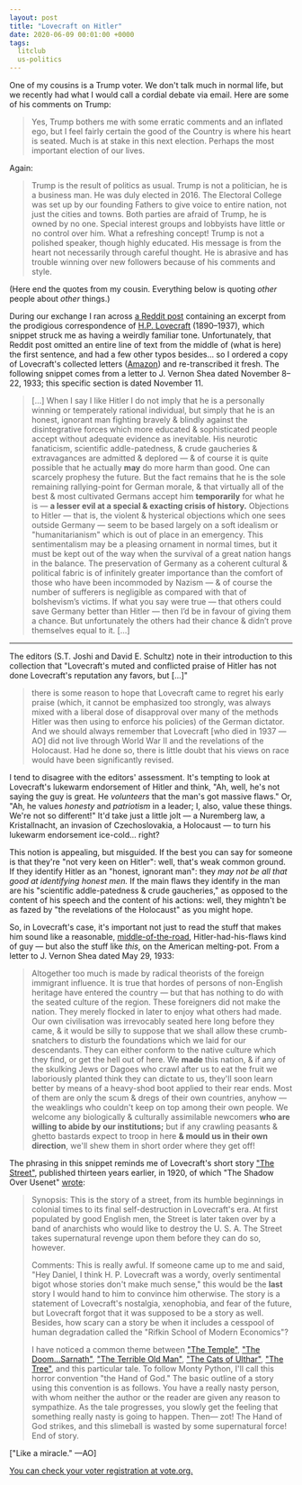 ```yaml
---
layout: post
title: "Lovecraft on Hitler"
date: 2020-06-09 00:01:00 +0000
tags:
  litclub
  us-politics
---
```


One of my cousins is a Trump voter. We don't talk much in normal life,
but we recently had what I would call a cordial debate via email.
Here are some of his comments on Trump:

> Yes, Trump bothers me with some erratic comments and an inflated ego, but I feel fairly certain
> the good of the Country is where his heart is seated. Much is at stake in this next election.
> Perhaps the most important election of our lives.

Again:

> Trump is the result of politics as usual. Trump is not a politician, he is a business man.
> He was duly elected in 2016. The Electoral College was set up by our
> founding Fathers to give voice to entire nation, not just the cities and towns. Both parties
> are afraid of Trump, he is owned by no one. Special interest groups and lobbyists have little
> or no control over him. What a refreshing concept! Trump is not a polished speaker, though
> highly educated. His message is from the heart not necessarily through careful thought.
> He is abrasive and has trouble winning over new followers because of his comments and style.

(Here end the quotes from my cousin. Everything below is quoting _other_ people about _other_ things.)

During our exchange I ran across
[a Reddit post](https://www.reddit.com/r/Lovecraft/comments/4wmk6k/lovecraft_on_hitler_1933/)
containing an excerpt from the prodigious correspondence of
[H.P. Lovecraft](https://en.wikipedia.org/wiki/H._P._Lovecraft) (1890–1937),
which snippet struck me as having a weirdly familiar tone. Unfortunately, that Reddit post omitted
an entire line of text from the middle of (what is here) the first sentence, and had a few
other typos besides... so I ordered a copy of Lovecraft's collected letters ([Amazon](https://amzn.to/30qy5Ab))
and re-transcribed it fresh. The following snippet comes from a letter to J. Vernon Shea
dated November 8–22, 1933; this specific section is dated November 11.

> [...] When I say I like Hitler I do not imply that he is a personally
> winning or temperately rational individual, but simply that he is an honest,
> ignorant man fighting bravely & blindly against the disintegrative forces
> which more educated & sophisticated people accept without adequate evidence
> as inevitable. His neurotic fanaticism, scientific addle-patedness, & crude gaucheries
> & extravagances are admitted & deplored — & of course it is quite possible
> that he actually <b>may</b> do more harm than good. One can scarcely prophesy
> the future. But the fact remains that he is the sole remaining rallying-point for
> German morale, & that virtually all of the best & most cultivated Germans
> accept him <b>temporarily</b> for what he is — <b>a lesser evil at a special & exacting crisis of history.</b>
> Objections to Hitler — that is, the violent & hysterical objections which
> one sees outside Germany — seem to be based largely on a soft idealism or
> "humanitarianism" which is out of place in an emergency. This sentimentalism
> may be a pleasing ornament in normal times, but it must be kept out of
> the way when the survival of a great nation hangs in the balance. The preservation
> of Germany as a coherent cultural & political fabric is of infinitely
> greater importance than the comfort of those who have been incommoded
> by Nazism — & of course the number of sufferers is negligible as compared
> with that of bolshevism’s victims. If what you say were true — that others
> could save Germany better than Hitler — then I’d be in favour of giving them
> a chance. But unfortunately the others had their chance & didn’t prove themselves
> equal to it. [...]

----

The editors (S.T. Joshi and David E. Schultz) note in their introduction to this collection
that "Lovecraft's muted and conflicted praise of Hitler has not done Lovecraft's reputation
any favors, but [...]"

> there is some reason to hope that Lovecraft came to regret his early praise (which, it
> cannot be emphasized too strongly, was always mixed with a liberal dose of disapproval
> over many of the methods Hitler was then using to enforce his policies) of the German
> dictator. And we should always remember that Lovecraft [who died in 1937 —AO]
> did not live through World War II and the revelations of the Holocaust. Had he done so,
> there is little doubt that his views on race would have been significantly revised.

I tend to disagree with the editors' assessment. It's tempting to look at Lovecraft's lukewarm endorsement
of Hitler and think, "Ah, well, he's not saying the guy is great. He _volunteers_
that the man's got massive flaws." Or, "Ah, he values _honesty_ and _patriotism_ in a leader;
I, also, value these things. We're not so different!" It'd take just a little jolt —
a Nuremberg law, a Kristallnacht, an invasion of Czechoslovakia, a Holocaust —
to turn his lukewarm endorsement ice-cold... right?

This notion is appealing, but misguided. If the best you can say for someone
is that they're "not very keen on Hitler": well, that's weak common ground. If they identify
Hitler as an "honest, ignorant man": they _may not be all that good at identifying
honest men._ If the main flaws they identify in the man are his "scientific addle-patedness & crude gaucheries,"
as opposed to the content of his speech and the content of his actions: well, they
mightn't be as fazed by "the revelations of the Holocaust" as you might hope.

So, in Lovecraft's case, it's important not just to read the stuff that makes him sound
like a reasonable, [middle-of-the-road](https://en.wikipedia.org/wiki/False_balance),
Hitler-had-his-flaws kind of guy — but also the stuff like _this_, on the American melting-pot.
From a letter to J. Vernon Shea dated May 29, 1933:

> Altogether too much is made by radical theorists of the foreign immigrant influence.
> It is true that hordes of persons of non-English heritage have
> entered the country — but that has nothing to do with the seated culture of the region.
> These foreigners did not make the nation. They merely flocked in
> later to enjoy what others had made. Our own civilisation was irrevocably
> seated here long before they came, & it would be silly to suppose that we
> shall allow these crumb-snatchers to disturb the foundations which we laid
> for our descendants. They can either conform to the native culture which
> they find, or get the hell out of here. We <b>made</b> this nation, & if any of the
> skulking Jews or Dagoes who crawl after us to eat the fruit we laboriously
> planted think they can dictate to us, they'll soon learn better by means of a
> heavy-shod boot applied to their rear ends. Most of them are only the scum
> & dregs of their own countries, anyhow — the weaklings who couldn't keep
> on top among their own people. We welcome any biologically & culturally
> assimilable newcomers <b>who are willing to abide by our institutions;</b> but if any crawling
> peasants & ghetto bastards expect to troop in here <b>& mould us in their own direction</b>,
> we'll shew them in short order where they get off!

The phrasing in this snippet reminds me of Lovecraft's short story
["The Street"](http://www.hplovecraft.com/writings/texts/fiction/s.aspx),
published thirteen years earlier, in 1920,
of which "The Shadow Over Usenet"
[wrote](http://web.archive.org/web/20121102123619/http://www.angelfire.com/space2/pyrkium/Lovecraft/023_TSOU_The_Street.htm):

> Synopsis:  This is the story of a street, from its humble beginnings
> in colonial times to its final self-destruction in Lovecraft's era.
> At first populated by good English men, the Street is later taken over
> by a band of anarchists who would like to destroy the U. S. A. The
> Street takes supernatural revenge upon them before they can do so,
> however.
>
> Comments: This is really awful. If someone came up to me and said,
> "Hey Daniel, I think H. P. Lovecraft was a wordy, overly sentimental
> bigot whose stories don't make much sense," this would be the <b>last</b>
> story I would hand to him to convince him otherwise. The story is a
> statement of Lovecraft's nostalgia, xenophobia, and fear of the future,
> but Lovecraft forgot that it was supposed to be a story as well.
> Besides, how scary can a story be when it includes a cesspool of human
> degradation called the "Rifkin School of Modern Economics"?
>
> I have noticed a common theme between
> ["The Temple"](http://www.hplovecraft.com/writings/texts/fiction/te.aspx),
> ["The Doom...Sarnath"](http://www.hplovecraft.com/writings/texts/fiction/ds.aspx),
> ["The Terrible Old Man"](http://www.hplovecraft.com/writings/texts/fiction/tom.aspx),
> ["The Cats of Ulthar"](http://www.hplovecraft.com/writings/texts/fiction/cu.aspx),
> ["The Tree"](http://www.hplovecraft.com/writings/texts/fiction/tr.aspx),
> and this particular tale. To follow Monty Python,
> I'll call this horror convention "the Hand of God." The basic outline
> of a story using this convention is as follows. You have a really
> nasty person, with whom neither the author or the reader are given
> any reason to sympathize. As the tale progresses, you slowly
> get the feeling that something really nasty is going to happen.
> Then— zot! The Hand of God strikes, and this slimeball is wasted
> by some supernatural force! End of story.

["Like a miracle." —AO]

[You can check your voter registration at vote.org.](https://www.vote.org/)
